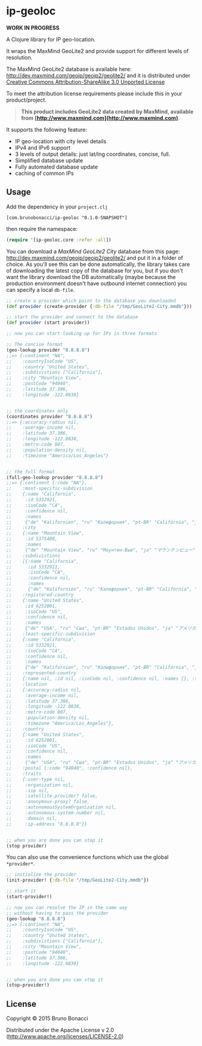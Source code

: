 # ip-geoloc

**WORK IN PROGRESS**

A Clojure library for IP geo-location.

It wraps the MaxMind GeoLite2 and provide support for different levels of resolution.

The MaxMind GeoLite2 database is available here: http://dev.maxmind.com/geoip/geoip2/geolite2/
and it is distributed under [Creative Commons Attribution-ShareAlike 3.0 Unported License](http://creativecommons.org/licenses/by-sa/3.0/)

To meet the attribution license requirements please include this in your product/project.

> **This product includes GeoLite2 data created by MaxMind, available from [http://www.maxmind.com](http://www.maxmind.com)**.

It supports the following feature:

  * IP geo-location with city level details
  * IPv4 and IPv6 support
  * 3 levels of output details: just lat/lng coordinates, concise, full.
  * Simplified database update
  * Fully automated database update
  * caching of common IPs

## Usage

Add the dependency in your `project.clj`

    [com.brunobonacci/ip-geoloc "0.1.0-SNAPSHOT"]

then require the namespace:

```Clojure
(require '[ip-geoloc.core :refer :all])
```

You can download a *MaxMind GeoLite2 City* database from this page:
http://dev.maxmind.com/geoip/geoip2/geolite2/ and put it in a folder
of choice. As you'll see this can be done automatically, the library
takes care of downloading the latest copy of the database for you, but
if you don't want the library download the DB automatically (maybe
because the production environment doesn't have outbound internet
connection) you can specify a local `db-file`.


```Clojure
;; create a provider which point to the database you downloaded
(def provider (create-provider {:db-file "/tmp/GeoLite2-City.mmdb"}))

;; start the provider and connect to the database
(def provider (start provider))

;; now you can start looking up for IPs in three formats

;; The concise format
(geo-lookup provider "8.8.8.8")
;;=> {:continent "NA",
;;    :countryIsoCode "US",
;;    :country "United States",
;;    :subdivistions ["California"],
;;    :city "Mountain View",
;;    :postCode "94040",
;;    :latitude 37.386,
;;    :longitude -122.0838}


;; the coordinates only
(coordinates provider "8.8.8.8")
;;=> {:accuracy-radius nil,
;;    :average-income nil,
;;    :latitude 37.386,
;;    :longitude -122.0838,
;;    :metro-code 807,
;;    :population-density nil,
;;    :timezone "America/Los_Angeles"}


;; the full format
(full-geo-lookup provider "8.8.8.8")
;;=> {:continent {:code "NA"},
;;    :most-specific-subdivision
;;    {:name "California",
;;     :id 5332921,
;;     :isoCode "CA",
;;     :confidence nil,
;;     :names
;;     {"de" "Kalifornien", "ru" "Калифорния", "pt-BR" "Califórnia", "ja" "カリフォルニア州", "en" "California", "fr" "Californie", "zh-CN" "加利福尼亚州", "es" "California"}},
;;    :city
;;    {:name "Mountain View",
;;     :id 5375480,
;;     :names
;;     {"de" "Mountain View", "ru" "Маунтин-Вью", "ja" "マウンテンビュー", "en" "Mountain View", "fr" "Mountain View", "zh-CN" "芒廷维尤"}},
;;    :subdivistions
;;    [{:name "California",
;;      :id 5332921,
;;      :isoCode "CA",
;;      :confidence nil,
;;      :names
;;      {"de" "Kalifornien", "ru" "Калифорния", "pt-BR" "Califórnia", "ja" "カリフォルニア州", "en" "California", "fr" "Californie", "zh-CN" "加利福尼亚州", "es" "California"}}],
;;    :registered-country
;;    {:name "United States",
;;     :id 6252001,
;;     :isoCode "US",
;;     :confidence nil,
;;     :names
;;     {"de" "USA", "ru" "Сша", "pt-BR" "Estados Unidos", "ja" "アメリカ合衆国", "en" "United States", "fr" "États-Unis", "zh-CN" "美国", "es" "Estados Unidos"}},
;;    :least-specific-subdivision
;;    {:name "California",
;;     :id 5332921,
;;     :isoCode "CA",
;;     :confidence nil,
;;     :names
;;     {"de" "Kalifornien", "ru" "Калифорния", "pt-BR" "Califórnia", "ja" "カリフォルニア州", "en" "California", "fr" "Californie", "zh-CN" "加利福尼亚州", "es" "California"}},
;;    :represented-country
;;    {:name nil, :id nil, :isoCode nil, :confidence nil, :names {}, :type nil},
;;    :location
;;    {:accuracy-radius nil,
;;     :average-income nil,
;;     :latitude 37.386,
;;     :longitude -122.0838,
;;     :metro-code 807,
;;     :population-density nil,
;;     :timezone "America/Los_Angeles"},
;;    :country
;;    {:name "United States",
;;     :id 6252001,
;;     :isoCode "US",
;;     :confidence nil,
;;     :names
;;     {"de" "USA", "ru" "Сша", "pt-BR" "Estados Unidos", "ja" "アメリカ合衆国", "en" "United States", "fr" "États-Unis", "zh-CN" "美国", "es" "Estados Unidos"}},
;;    :postal {:code "94040", :confidence nil},
;;    :traits
;;    {:user-type nil,
;;     :organization nil,
;;     :isp nil,
;;     :satellite-provider? false,
;;     :anonymous-proxy? false,
;;     :autonomousSystemOrganization nil,
;;     :autonomous-system-number nil,
;;     :domain nil,
;;     :ip-address "8.8.8.8"}}


;; when you are done you can stop it
(stop provider)

```

You can also use the convenience functions which use the global `*provider*`.

```Clojure
;; initialize the provider
(init-provider! {:db-file "/tmp/GeoLite2-City.mmdb"})

;; start it
(start-provider!)

;; now you can resolve the IP in the same way
;; without having to pass the provider
(geo-lookup "8.8.8.8")
;;=> {:continent "NA",
;;    :countryIsoCode "US",
;;    :country "United States",
;;    :subdivistions ["California"],
;;    :city "Mountain View",
;;    :postCode "94040",
;;    :latitude 37.386,
;;    :longitude -122.0838}


;; when you are done you can stop it
(stop-provider!)

```

## License

Copyright © 2015 Bruno Bonacci

Distributed under the Apache License v 2.0 (http://www.apache.org/licenses/LICENSE-2.0)
